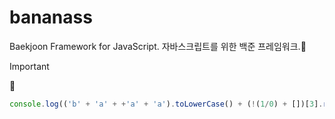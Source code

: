 # bananass

Baekjoon Framework for JavaScript. 자바스크립트를 위한 백준 프레임워크.🍌

> [!IMPORTANT]
>
> 🍌
>
> ```javascript
> console.log(('b' + 'a' + +'a' + 'a').toLowerCase() + (!(1/0) + [])[3].repeat(2));
> ```
